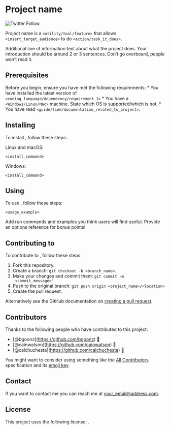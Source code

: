 Project name
============

![Twitter Follow](https://img.shields.io/twitter/follow/bgoonz?style=social)

Project name is a `<utility/tool/feature>` that allows `<insert_target_audience>` to do `<action/task_it_does>`.

Additional line of information text about what the project does. Your introduction should be around 2 or 3 sentences. Don’t go overboard, people won’t read it.

Prerequisites
-------------

Before you begin, ensure you have met the following requirements: \* You have installed the latest version of `<coding_language/dependency/requirement_1>` \* You have a `<Windows/Linux/Mac>` machine. State which OS is supported/which is not. \* You have read `<guide/link/documentation_related_to_project>`.

Installing
----------

To install , follow these steps:

Linux and macOS:

    <install_command>

Windows:

    <install_command>

Using
-----

To use , follow these steps:

    <usage_example>

Add run commands and examples you think users will find useful. Provide an options reference for bonus points!

Contributing to
---------------

To contribute to , follow these steps:

1.  Fork this repository.
2.  Create a branch: `git checkout -b <branch_name>`.
3.  Make your changes and commit them: `git commit -m '<commit_message>'`
4.  Push to the original branch: `git push origin <project_name>/<location>`
5.  Create the pull request.

Alternatively see the GitHub documentation on [creating a pull request](https://help.github.com/en/github/collaborating-with-issues-and-pull-requests/creating-a-pull-request).

Contributors
------------

Thanks to the following people who have contributed to this project:

-   <span class="citation" data-cites="bgoonz">\[@bgoonz\]</span>(https://github.com/bgoonz) 📖
-   <span class="citation" data-cites="cainwatson">\[@cainwatson\]</span>(https://github.com/cainwatson) 🐛
-   <span class="citation" data-cites="calchuchesta">\[@calchuchesta\]</span>(https://github.com/calchuchesta) 🐛

You might want to consider using something like the [All Contributors](https://github.com/all-contributors/all-contributors) specification and its [emoji key](https://allcontributors.org/docs/en/emoji-key).

Contact
-------

If you want to contact me you can reach me at <a href="mailto:your_email@address.com" class="email">your_email@address.com</a>.

License
-------

This project uses the following license: [](link) .
